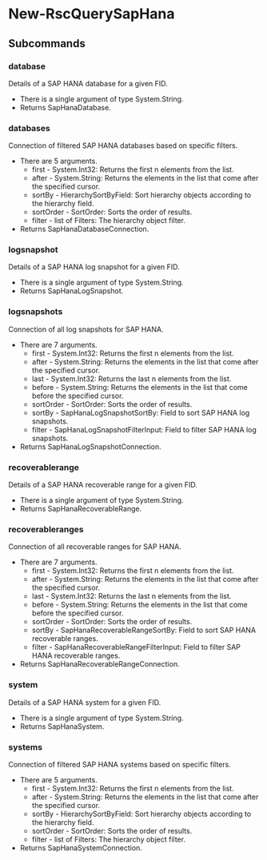 # New-RscQuerySapHana
## Subcommands
### database
Details of a SAP HANA database for a given FID.

- There is a single argument of type System.String.
- Returns SapHanaDatabase.
### databases
Connection of filtered SAP HANA databases based on specific filters.

- There are 5 arguments.
    - first - System.Int32: Returns the first n elements from the list.
    - after - System.String: Returns the elements in the list that come after the specified cursor.
    - sortBy - HierarchySortByField: Sort hierarchy objects according to the hierarchy field.
    - sortOrder - SortOrder: Sorts the order of results.
    - filter - list of Filters: The hierarchy object filter.
- Returns SapHanaDatabaseConnection.
### logsnapshot
Details of a SAP HANA log snapshot for a given FID.

- There is a single argument of type System.String.
- Returns SapHanaLogSnapshot.
### logsnapshots
Connection of all log snapshots for SAP HANA.

- There are 7 arguments.
    - first - System.Int32: Returns the first n elements from the list.
    - after - System.String: Returns the elements in the list that come after the specified cursor.
    - last - System.Int32: Returns the last n elements from the list.
    - before - System.String: Returns the elements in the list that come before the specified cursor.
    - sortOrder - SortOrder: Sorts the order of results.
    - sortBy - SapHanaLogSnapshotSortBy: Field to sort SAP HANA log snapshots.
    - filter - SapHanaLogSnapshotFilterInput: Field to filter SAP HANA log snapshots.
- Returns SapHanaLogSnapshotConnection.
### recoverablerange
Details of a SAP HANA recoverable range for a given FID.

- There is a single argument of type System.String.
- Returns SapHanaRecoverableRange.
### recoverableranges
Connection of all recoverable ranges for SAP HANA.

- There are 7 arguments.
    - first - System.Int32: Returns the first n elements from the list.
    - after - System.String: Returns the elements in the list that come after the specified cursor.
    - last - System.Int32: Returns the last n elements from the list.
    - before - System.String: Returns the elements in the list that come before the specified cursor.
    - sortOrder - SortOrder: Sorts the order of results.
    - sortBy - SapHanaRecoverableRangeSortBy: Field to sort SAP HANA recoverable ranges.
    - filter - SapHanaRecoverableRangeFilterInput: Field to filter SAP HANA recoverable ranges.
- Returns SapHanaRecoverableRangeConnection.
### system
Details of a SAP HANA system for a given FID.

- There is a single argument of type System.String.
- Returns SapHanaSystem.
### systems
Connection of filtered SAP HANA systems based on specific filters.

- There are 5 arguments.
    - first - System.Int32: Returns the first n elements from the list.
    - after - System.String: Returns the elements in the list that come after the specified cursor.
    - sortBy - HierarchySortByField: Sort hierarchy objects according to the hierarchy field.
    - sortOrder - SortOrder: Sorts the order of results.
    - filter - list of Filters: The hierarchy object filter.
- Returns SapHanaSystemConnection.
